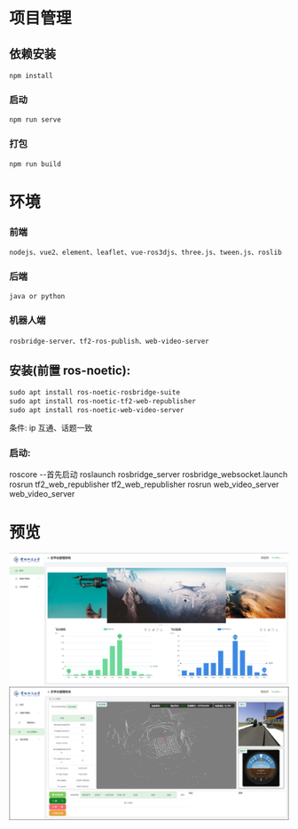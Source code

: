 # 项目管理

## 依赖安装

```
npm install
```

### 启动

```
npm run serve
```

### 打包

```
npm run build
```

# 环境

### 前端

```
nodejs、vue2、element、leaflet、vue-ros3djs、three.js、tween.js、roslib
```

### 后端

```
java or python
```

### 机器人端

```
rosbridge-server、tf2-ros-publish、web-video-server
```

## 安装(前置 ros-noetic):

```
sudo apt install ros-noetic-rosbridge-suite
sudo apt install ros-noetic-tf2-web-republisher
sudo apt install ros-noetic-web-video-server
```

条件: ip 互通、话题一致

### 启动:

roscore --首先启动
roslaunch rosbridge_server rosbridge_websocket.launch
rosrun tf2_web_republisher tf2_web_republisher
rosrun web_video_server web_video_server

# 预览

![Image text](https://github.com/Kirito-oo1/cloud_platform_ui/blob/main/examplePageImage/home.png)
![Image text](https://github.com/Kirito-oo1/cloud_platform_ui/blob/main/examplePageImage/uva20241120.png)
